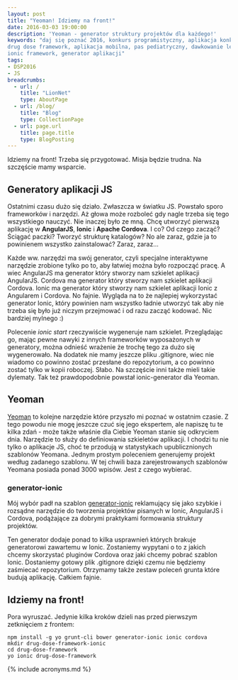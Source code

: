 ```yaml
---
layout: post
title: "Yeoman! Idziemy na front!"
date: 2016-03-03 19:00:00
description: 'Yeoman - generator struktury projektów dla każdego!'
keywords: "daj się poznać 2016, konkurs programistyczny, aplikacja konkursowa,
drug dose framework, aplikacja mobilna, pas pediatryczny, dawkowanie leków, yeoman,
ionic framework, generator aplikacji"
tags:
- DSP2016
- JS
breadcrumbs:
  - url: /
    title: "LionNet"
    type: AboutPage
  - url: /blog/
    title: "Blog"
    type: CollectionPage
  - url: page.url
    title: page.title
    type: BlogPosting
---
```


Idziemy na front! Trzeba się przygotować. Misja będzie trudna. Na szczęście mamy
wsparcie.

## Generatory aplikacji JS

Ostatnimi czasu dużo się działo. Zwłaszcza w światku JS. Powstało sporo frameworków
i narzędzi. Aż głowa może rozboleć gdy nagle trzeba się tego wszystkiego nauczyć. 
Nie inaczej było ze mną. Chcę utworzyć pierwszą aplikację w **AngularJS**, **Ionic** i
**Apache Cordova**. I co? Od czego zacząć? Ściągać paczki? Tworzyć strukturę katalogów?
No ale zaraz, gdzie ja to powinienem wszystko zainstalować? Zaraz, zaraz...

Każde ww. narzędzi ma swój generator, czyli specjalne interaktywne narzędzie
zrobione tylko po to, aby łatwiej można było rozpocząć pracę. A wiec AngularJS ma
generator który stworzy nam szkielet aplikacji AngularJS. Cordova ma generator
który stworzy nam szkielet aplikacji Cordova. Ionic ma generator który stworzy 
nam szkielet aplikacji Ionic z Angularem i Cordova. No fajnie. Wygląda na to że
najlepiej wykorzystać generator Ionic, który powinien nam wszystko ładnie utworzyć
tak aby nie trzeba się było już niczym przejmować i od razu zacząć kodować. Nic 
bardziej mylnego :)

Polecenie *ionic start* rzeczywiście wygeneruje nam szkielet. Przeglądając go, 
mając pewne nawyki z innych frameworków wyposażonych w generatory, można odnieść
wrażenie że trochę tego za dużo się wygenerowało. Na dodatek nie mamy jeszcze pliku
.gitignore, wiec nie wiadomo co powinno zostać przesłane do repozytorium, a co 
powinno zostać tylko w kopii roboczej. Słabo. Na szczęście inni także mieli takie
dylematy. Tak też prawdopodobnie powstał ionic-generator dla Yeoman.

## Yeoman

[Yeoman](http://yeoman.io/) to kolejne narzędzie które przyszło mi poznać w 
ostatnim czasie. Z tego powodu nie mogę jeszcze czuć się jego ekspertem, ale 
napiszę tu te kilka zdań - może także właśnie dla Ciebie Yeoman stanie się 
odkryciem dnia. Narzędzie to służy do definiowania szkieletów aplikacji. I chodzi 
tu nie tylko o aplikacje JS, choć te przodują w statystykach upublicznionych 
szablonów Yeomana. Jednym prostym poleceniem generujemy projekt według zadanego 
szablonu. W tej chwili baza zarejestrowanych szablonów Yeomana posiada ponad 3000 
wpisów. Jest z czego wybierać.

### generator-ionic

Mój wybór padł na szablon [generator-ionic](https://github.com/diegonetto/generator-ionic)
reklamujący się jako szybkie i rozsądne narzędzie do tworzenia
projektów pisanych w Ionic, AngularJS i Cordova, podążające za dobrymi praktykami
formowania struktury projektów.

Ten generator dodaje ponad to kilka usprawnień których brakuje generatorowi
zawartemu w Ionic. Zostaniemy wypytani o to z jakich chcemy skorzystać pluginów 
Cordova oraz jaki chcemy pobrać szablon Ionic. Dostaniemy gotowy plik .gitignore
dzięki czemu nie będziemy zaśmiecać repozytorium. Otrzymamy także zestaw poleceń
grunta które budują aplikację. Całkiem fajnie.

## Idziemy na front!

Pora wyruszać. Jedynie kilka kroków dzieli nas przed pierwszym zetknięciem z 
frontem:

    npm install -g yo grunt-cli bower generator-ionic ionic cordova
    mkdir drug-dose-framework-ionic
    cd drug-dose-framework
    yo ionic drug-dose-framework

{% include acronyms.md %}